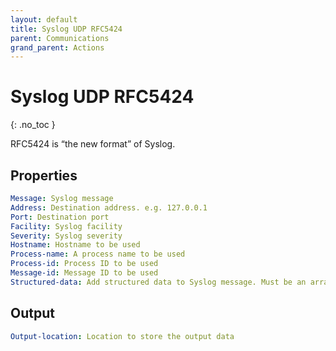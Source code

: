 ```yaml
---
layout: default
title: Syslog UDP RFC5424
parent: Communications
grand_parent: Actions
---
```


# Syslog UDP RFC5424
{: .no_toc }

RFC5424 is “the new format” of Syslog.

## Properties
```yaml
Message: Syslog message
Address: Destination address. e.g. 127.0.0.1
Port: Destination port
Facility: Syslog facility
Severity: Syslog severity
Hostname: Hostname to be used
Process-name: A process name to be used
Process-id: Process ID to be used
Message-id: Message ID to be used
Structured-data: Add structured data to Syslog message. Must be an array of objects with keys “element-id” and “parameter” (a single layer object with string key/values)
```

## Output
```yaml
Output-location: Location to store the output data
```
